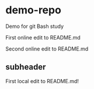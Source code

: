 # demo-repo
Demo for git Bash study

First online edit to README.md

Second online edit to README.md

## subheader


First local edit to README.md!